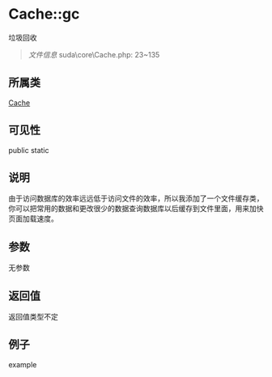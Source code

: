 # Cache::gc

垃圾回收

> *文件信息* suda\core\Cache.php: 23~135

## 所属类 

[Cache](../Cache.md)

## 可见性

 public static

## 说明

由于访问数据库的效率远远低于访问文件的效率，所以我添加了一个文件缓存类，
你可以把常用的数据和更改很少的数据查询数据库以后缓存到文件里面，用来加快页面加载速度。


## 参数


无参数


## 返回值

返回值类型不定


## 例子

example
